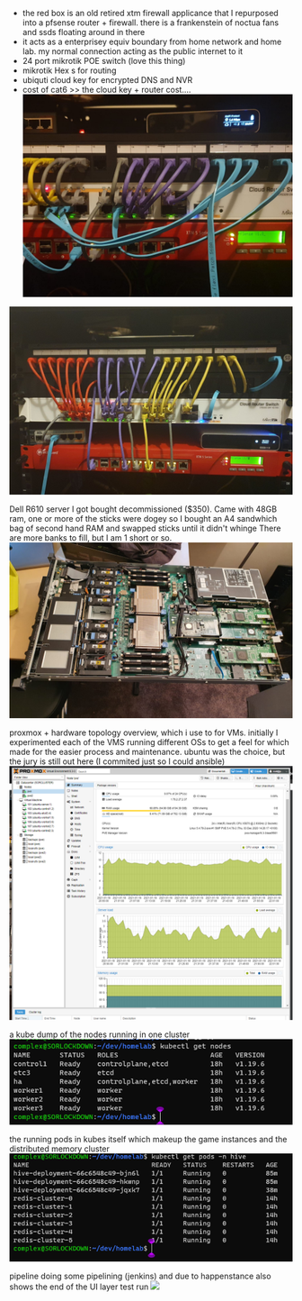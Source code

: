 * the red box is an old retired xtm firewall applicance that I repurposed into a pfsense router + firewall. there is a frankenstein of noctua fans and ssds floating around in there
* it acts as a enterprisey equiv boundary from home network and home lab. my normal connection acting as the public internet to it
* 24 port mikrotik POE switch (love this thing)
* mikrotik Hex s for routing
* ubiquti cloud key for encrypted DNS and NVR
* cost of cat6 >> the cloud key + router cost....
![](images/rack-stack1.jpg)

![](images/rack-stack2.jpeg)

Dell R610 server I got bought decommissioned ($350). Came with 48GB ram, one or more of the sticks were dogey so I bought an A4 sandwhich bag of second hand RAM and swapped sticks until it didn't whinge There are more banks to fill, but I am 1 short or so.
![](images/server-R610.png)

proxmox + hardware topology overview, which i use to for VMs. initially I experimented each of the VMS running different OSs to get a feel for which made for the easier process and maintenance. ubuntu was the choice, but the jury is still out here (I commited just so I could ansible)
![](images/proxmox.png)

a kube dump of the nodes running in one cluster
![](images/kube-nodes.png)

the running pods in kubes itself which makeup the game instances and the distributed memory cluster
![](images/kube-deployments.png)

pipeline doing some pipelining (jenkins) and due to happenstance also shows the end of the UI layer test run
![](images/pipeline.png)
